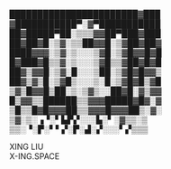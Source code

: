 ███████████████████████▓███\
▓███████████▀░▓▀███████████\
██▓█████▀██░▒▒▒▓▓██▀███▓███\
██▓██▓█░▒▓░▒▒██▓▓█░▒▓██▓██▓\
████▓▓▓░▒▓░▒░░░▒▓█░▒▓█▓▓█▓█\
█▓███▓█▒▒▓░▒░░░▒▓█▒▒▓██▓█▓█\
██▓▒▓▓█░▒▓░█░░░▒██░▒▓█▓█▓▓▒\
██▓▒▓▒█░▒▓█▒░░░▒░█░▒▓█▓█▒▓█\
▒▓▒█▓▓█▒██░▒░▒▓▒░░██▓█░▓▒▓▓\
█▒▓▓▒▒██████▒▒▓▓▓█████▓█▓░▓\
▒█▒▒█▓█▓▓▓██▒▒▓▓▓█▓▓▓██▒░▓░\
▒▓░▒░▗▝░▘▙▛▞░░░▙░▘░▓▒▒░▒\
▒▒░▝░▛░▘▘▞░▛░▟░▞░░░▘▞▒▒▒

XING LIU  
X-ING.SPACE
